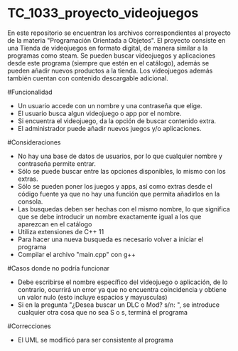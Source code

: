 # TC_1033_proyecto_videojuegos
En este repositorio se encuentran los archivos correspondientes al proyecto de la materia "Programación Orientada a Objetos".
El proyecto consiste en una Tienda de videojuegos en formato digital, de manera similar a la programas como steam. Se pueden buscar videojuegos y aplicaciones desde este programa (siempre que estén en el catálogo), además se pueden añadir nuevos productos a la tienda. Los videojuegos además también cuentan con contenido descargable adicional.

#Funcionalidad
- Un usuario accede con un nombre y una contraseña que elige.
- El usuario busca algun videojuego o app por el nombre.
- Si encuentra el videojuego, da la opción de buscar contenido extra.
- El administrador puede añadir nuevos juegos y/o aplicaciones.

#Consideraciones
- No hay una base de datos de usuarios, por lo que cualquier nombre y contraseña permite entrar.
- Sólo se puede buscar entre las opciones disponibles, lo mismo con los extras.
- Sólo se pueden poner los juegos y apps, así como extras desde el código fuente ya que no hay una función que permita añadirlos en la consola.
- Las busquedas deben ser hechas con el mismo nombre, lo que significa que se debe introducir un nombre exactamente igual a los que aparezcan en el catálogo
- Utiliza extensiones de C++ 11
- Para hacer una nueva busqueda es necesario volver a iniciar el programa
- Compilar el archivo "main.cpp" con g++

#Casos donde no podría funcionar

- Debe escribirse el nombre específico del videojuego o aplicación, de lo contrario, ocurrirá un error ya que no encuentra coincidencia y obtiene un valor nulo (esto incluye espacios y mayusculas)
- Si en la pregunta "¿Desea buscar un DLC o Mod? s/n: ", se introduce cualquier otra cosa que no sea S o s, terminá el programa


#Correcciones
- El UML se modificó para ser consistente al programa
